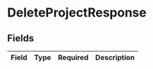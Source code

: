 # DeleteProjectResponse


## Fields

| Field       | Type        | Required    | Description |
| ----------- | ----------- | ----------- | ----------- |